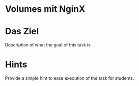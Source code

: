 Volumes mit NginX
=====

Das Ziel
========
Description of what the goal of this task is.

Hints
=====
Provide a simple hint to ease execution of the task for students.


